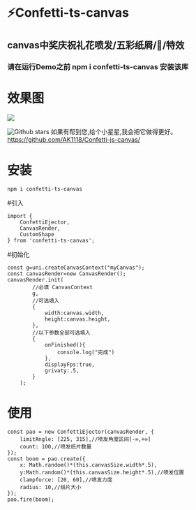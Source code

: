 # :zap:Confetti-ts-canvas
## canvas中奖庆祝礼花喷发/五彩纸屑/🎉/特效

### 请在运行Demo之前 npm i confetti-ts-canvas 安装该库

# 效果图

<img src="https://new.ivypha.com/static/uploads/2023/1/10//6707826f5e104ea34b7b3069e2d2ed28.gif"/>

 ![Github stars](https://img.shields.io/github/stars/AK1118/Confetti-js-canvas.svg) 如果有帮到您,给个小星星,我会把它做得更好。 <a>https://github.com/AK1118/Confetti-js-canvas/</a>

# 安装 

	npm i confetti-ts-canvas
	
#引入

	import {
		ConfettiEjector,
		CanvasRender,
		CustomShape
	} from 'confetti-ts-canvas';
	
#初始化

	const g=uni.createCanvasContext("myCanvas");
	const canvasRender=new CanvasRender();
	canvasRender.init(
			//必填 CanvasContext
			g,
			//可选填入
			{
				width:canvas.width,
				height:canvas.height,
			},
			//以下参数全部可选填入
			{
				onFinished(){
					console.log("完成")
				},
				displayFps:true,
				grivaty:.5,
			}
		);
		
# 使用 
	
	const pao = new ConfettiEjector(canvasRender, {
		limitAngle: [225, 315],//喷发角度区间[-∞,+∞]
		count: 100,//喷发纸片数量
	});
	const boom = pao.create({
		x: Math.random()*(this.canvasSize.width*.5),
		y:Math.random()*(this.canvasSize.height*.5),//喷发位置
		clampforce: [20, 60],//喷发力度
		radius: 10,//纸片大小
	});
	pao.fire(boom);
  
  
  

